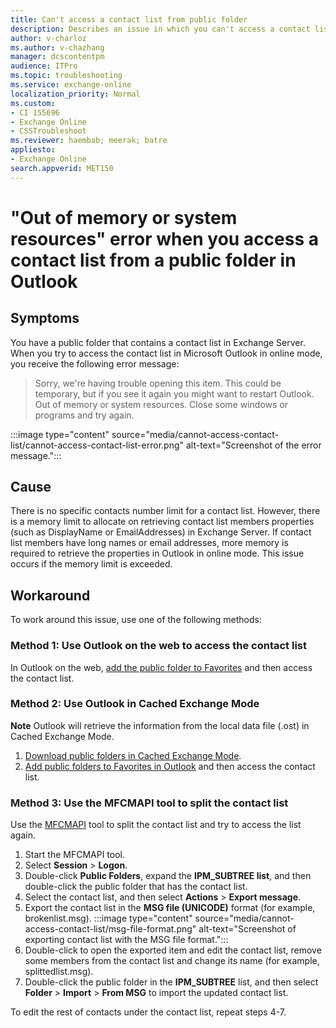 ```yaml
---
title: Can't access a contact list from public folder
description: Describes an issue in which you can't access a contact list from a public folder in Outlook.
author: v-charloz
ms.author: v-chazhang
manager: dcscontentpm
audience: ITPro
ms.topic: troubleshooting
ms.service: exchange-online
localization_priority: Normal
ms.custom:
- CI 155696
- Exchange Online
- CSSTroubleshoot
ms.reviewer: haembab; meerak; batre
appliesto: 
- Exchange Online
search.appverid: MET150
---
```


# "Out of memory or system resources" error when you access a contact list from a public folder in Outlook

## Symptoms

You have a public folder that contains a contact list in Exchange Server. When you try to access the contact list in Microsoft Outlook in online mode, you receive the following error message:

> Sorry, we're having trouble opening this item. This could be temporary, but if you see it again you might want to restart Outlook. Out of memory or system resources. Close some windows or programs and try again.

:::image type="content" source="media/cannot-access-contact-list/cannot-access-contact-list-error.png" alt-text="Screenshot of the error message.":::

## Cause

There is no specific contacts number limit for a contact list. However, there is a memory limit to allocate on retrieving contact list members properties (such as DisplayName or EmailAddresses) in Exchange Server. If contact list members have long names or email addresses, more memory is required to retrieve the properties in Outlook in online mode. This issue occurs if the memory limit is exceeded.

## Workaround

To work around this issue, use one of the following methods:

### Method 1: Use Outlook on the web to access the contact list

In Outlook on the web, [add the public folder to Favorites](/exchange/collaboration-exo/public-folders/use-favorite-public-folders#add-favorite-public-folders-in-outlook-on-the-web) and then access the contact list.

### Method 2: Use Outlook in Cached Exchange Mode

**Note** Outlook will retrieve the information from the local data file (.ost) in Cached Exchange Mode.

1. [Download public folders in Cached Exchange Mode](https://support.microsoft.com/office/download-public-folders-in-cached-exchange-mode-39807488-8098-4a9c-b246-4c25e3e20510).
1. [Add public folders to Favorites in Outlook](/exchange/collaboration-exo/public-folders/use-favorite-public-folders#add-public-folders-to-favorites-in-outlook) and then access the contact list.

### Method 3: Use the MFCMAPI tool to split the contact list

Use the [MFCMAPI](https://github.com/stephenegriffin/mfcmapi) tool to split the contact list and try to access the list again.

1. Start the MFCMAPI tool.
1. Select **Session** > **Logon**.
1. Double-click **Public Folders**, expand the **IPM_SUBTREE list**, and then double-click the public folder that has the contact list.
1. Select the contact list, and then select **Actions** > **Export message**.
1. Export the contact list in the **MSG file (UNICODE)** format (for example, brokenlist.msg).
:::image type="content" source="media/cannot-access-contact-list/msg-file-format.png" alt-text="Screenshot of exporting contact list with the MSG file format.":::
1. Double-click to open the exported item and edit the contact list, remove some members from the contact list and change its name (for example, splittedlist.msg).
1. Double-click the public folder in the **IPM_SUBTREE** list, and then select **Folder** > **Import** > **From MSG** to import the updated contact list.

To edit the rest of contacts under the contact list, repeat steps 4-7.